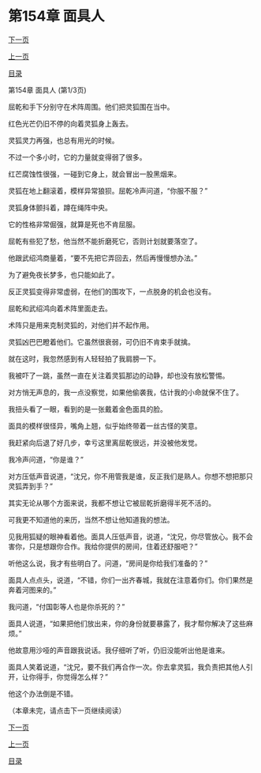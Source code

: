 <h1>第154章   面具人</h1>
            <div><p><a href="./460_%E7%AC%AC154%E7%AB%A0_%E9%9D%A2%E5%85%B7%E4%BA%BA.md">下一页</a></p><p><a href="./458_%E7%AC%AC153%E7%AB%A0_%E8%A1%80%E7%8E%89.md">上一页</a></p><p><a href="../">目录</a></p></div>
            <div><p>第154章   面具人 (第1/3页)</p><p>屈乾和手下分别守在术阵周围。他们把灵狐围在当中。</p><p>红色光芒仍旧不停的向着灵狐身上轰去。</p><p>灵狐灵力再强，也总有用光的时候。</p><p>不过一个多小时，它的力量就变得弱了很多。</p><p>红芒腐蚀性很强，一碰到它身上，就会冒出一股黑烟来。</p><p>灵狐在地上翻滚着，模样异常狼狈。屈乾冷声问道，“你服不服？”</p><p>灵狐身体颤抖着，蹲在绳阵中央。</p><p>它的性格非常倔强，就算是死也不肯屈服。</p><p>屈乾有些犯了愁，他当然不能折磨死它，否则计划就要落空了。</p><p>他跟武绍鸿商量着，“要不先把它弄回去，然后再慢慢想办法。”</p><p>为了避免夜长梦多，也只能如此了。</p><p>反正灵狐变得非常虚弱，在他们的围攻下，一点脱身的机会也没有。</p><p>屈乾和武绍鸿向着术阵里面走去。</p><p>术阵只是用来克制灵狐的，对他们并不起作用。</p><p>灵狐凶巴巴瞪着他们。它虽然很衰弱，可仍旧不肯束手就擒。</p><p>就在这时，我忽然感到有人轻轻拍了我肩膀一下。</p><p>我被吓了一跳，虽然一直在关注着灵狐那边的动静，却也没有放松警惕。</p><p>对方悄无声息的，我一点没察觉，如果他偷袭我，估计我的小命就保不住了。</p><p>我扭头看了一眼，看到的是一张戴着金色面具的脸。</p><p>面具的模样很怪异，嘴角上翘，似乎始终带着一丝古怪的笑意。</p><p>我赶紧向后退了好几步，幸亏这里离屈乾很远，并没被他发觉。</p><p>我冷声问道，“你是谁？”</p><p>对方压低声音说道，“沈兄，你不用管我是谁，反正我们是熟人。你想不想把那只灵狐弄到手？”</p><p>其实无论从哪个方面来说，我都不想让它被屈乾折磨得半死不活的。</p><p>可我更不知道他的来历，当然不想让他知道我的想法。</p><p>见我用狐疑的眼神看着他。面具人压低声音，说道，“沈兄，你尽管放心。我不会害你，只是想跟你合作。我给你提供的房间，住着还舒服吧？”</p><p>听他这么说，我才有些明白了。问道，“房间是你给我们准备的？”</p><p>面具人点点头，说道，“不错，你们一出齐春城，我就在注意着你们。你们果然是奔着河图来的。”</p><p>我问道，“付国彰等人也是你杀死的？”</p><p>面具人说道，“如果把他们放出来，你的身份就要暴露了，我才帮你解决了这些麻烦。”</p><p>他故意用沙哑的声音跟我说话。我仔细听了听，仍旧没能听出他是谁来。</p><p>面具人笑着说道，“沈兄，要不我们再合作一次。你去拿灵狐，我负责把其他人引开，让你得手，你觉得怎么样？”</p><p>他这个办法倒是不错。</p><p>（本章未完，请点击下一页继续阅读）</p></div>
            <div><p><a href="./460_%E7%AC%AC154%E7%AB%A0_%E9%9D%A2%E5%85%B7%E4%BA%BA.md">下一页</a></p><p><a href="./458_%E7%AC%AC153%E7%AB%A0_%E8%A1%80%E7%8E%89.md">上一页</a></p><p><a href="../">目录</a></p></div>